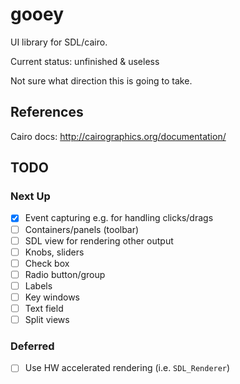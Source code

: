# gooey

UI library for SDL/cairo.

Current status: unfinished & useless

Not sure what direction this is going to take.

## References

Cairo docs: http://cairographics.org/documentation/

## TODO

### Next Up

  - [x] Event capturing e.g. for handling clicks/drags
  - [ ] Containers/panels (toolbar)
  - [ ] SDL view for rendering other output
  - [ ] Knobs, sliders
  - [ ] Check box
  - [ ] Radio button/group
  - [ ] Labels
  - [ ] Key windows
  - [ ] Text field
  - [ ] Split views

### Deferred

  - [ ] Use HW accelerated rendering (i.e. `SDL_Renderer`)
